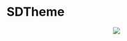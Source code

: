 # SDTheme

<p align="center">
<a href="https://travis-ci.org/SlashDevelopers/SDTheme"><img src="https://travis-ci.org/SlashDevelopers/SDTheme.svg?branch=master"></a>
</p>